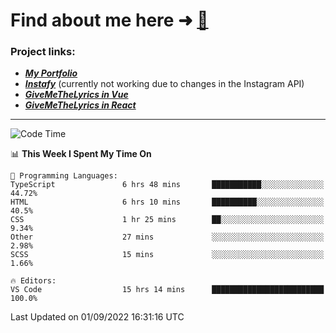 # Find about me here ➜ [🧑](https://pauabella.dev)

### Project links:
- ***[My Portfolio](https://pauabella.dev)***
- ***[Instafy](https://instafy.me)*** (currently not working due to changes in the Instagram API)
- ***[GiveMeTheLyrics in Vue](https://lyrics.pauabella.dev)***
- ***[GiveMeTheLyrics in React](https://pauabella.dev/GiveMeTheLyrics)***

---
<!--START_SECTION:waka-->
![Code Time](http://img.shields.io/badge/Code%20Time-1%2C398%20hrs%2039%20mins-blue)

📊 **This Week I Spent My Time On** 

```text
💬 Programming Languages: 
TypeScript               6 hrs 48 mins       ███████████░░░░░░░░░░░░░░   44.72% 
HTML                     6 hrs 10 mins       ██████████░░░░░░░░░░░░░░░   40.5% 
CSS                      1 hr 25 mins        ██░░░░░░░░░░░░░░░░░░░░░░░   9.34% 
Other                    27 mins             ░░░░░░░░░░░░░░░░░░░░░░░░░   2.98% 
SCSS                     15 mins             ░░░░░░░░░░░░░░░░░░░░░░░░░   1.66%

🔥 Editors: 
VS Code                  15 hrs 14 mins      █████████████████████████   100.0%

```


 Last Updated on 01/09/2022 16:31:16 UTC
<!--END_SECTION:waka-->
